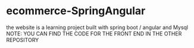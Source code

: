 # ecommerce-SpringAngular
the website is a learning project built with spring boot / angular and Mysql
NOTE:
YOU CAN FIND THE CODE FOR THE FRONT END IN THE OTHER REPOSITORY
